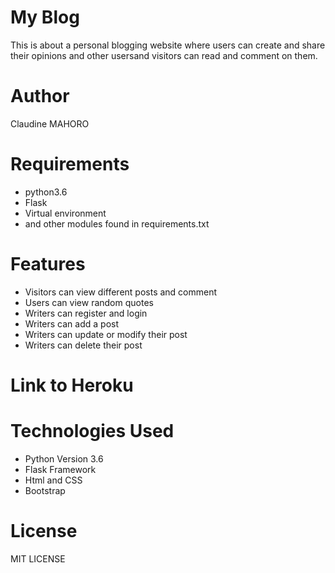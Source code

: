 # My Blog
This is about a personal blogging website where users can create and share their opinions and other usersand visitors can read and comment on them.

# Author
Claudine MAHORO

# Requirements
 * python3.6
 * Flask
 * Virtual environment
 * and other modules found in requirements.txt
# Features
 * Visitors can view different posts and comment
 * Users can view random quotes
 * Writers can register and login
 * Writers can add a post
 * Writers can update or modify their post
 * Writers can delete their post
# Link to Heroku


# Technologies Used
* Python Version 3.6
* Flask Framework
* Html and CSS
* Bootstrap
# License
MIT LICENSE